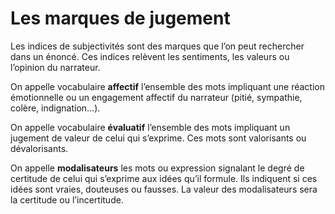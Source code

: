 # Les marques de jugement
Les indices de subjectivités sont des marques que l’on peut rechercher
dans un énoncé. Ces indices relèvent les sentiments, les valeurs ou
l’opinion du narrateur. 

On appelle vocabulaire **affectif** l’ensemble des mots impliquant une
réaction émotionnelle ou un engagement affectif du narrateur (pitié,
sympathie, colère, indignation…). 

On appelle vocabulaire **évaluatif** l’ensemble des mots impliquant un
jugement de valeur de celui qui s’exprime. Ces mots sont valorisants ou
dévalorisants. 

On appelle **modalisateurs** les mots ou expression signalant le degré
de certitude de celui qui s’exprime aux idées qu’il formule. Ils
indiquent si ces idées sont vraies, douteuses ou fausses. La valeur des
modalisateurs sera la certitude ou l’incertitude. 
